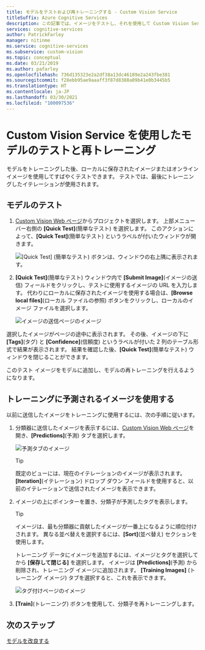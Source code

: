 ```yaml
---
title: モデルをテストおよび再トレーニングする - Custom Vision Service
titleSuffix: Azure Cognitive Services
description: この記事では、イメージをテストし、それを使用して Custom Vision Service 内でモデルを再トレーニングする方法について説明します。
services: cognitive-services
author: PatrickFarley
manager: nitinme
ms.service: cognitive-services
ms.subservice: custom-vision
ms.topic: conceptual
ms.date: 03/21/2019
ms.author: pafarley
ms.openlocfilehash: 736d135323e2a2df38a13dc46189e2a243fbe381
ms.sourcegitcommit: f28ebb95ae9aaaff3f87d8388a09b41e0b3445b5
ms.translationtype: HT
ms.contentlocale: ja-JP
ms.lasthandoff: 03/30/2021
ms.locfileid: "100097536"
---
```

# <a name="test-and-retrain-a-model-with-custom-vision-service"></a>Custom Vision Service を使用したモデルのテストと再トレーニング

モデルをトレーニングした後、ローカルに保存されたイメージまたはオンライン イメージを使用してすばやくテストできます。 テストでは、最後にトレーニングしたイテレーションが使用されます。

## <a name="test-your-model"></a>モデルのテスト

1. [Custom Vision Web ページ](https://customvision.ai)からプロジェクトを選択します。 上部メニュー バー右側の **[Quick Test]**(簡単なテスト) を選択します。 このアクションによって、**[Quick Test]**(簡単なテスト) というラベルが付いたウィンドウが開きます。

    ![[Quick Test] (簡単なテスト) ボタンは、ウィンドウの右上隅に表示されます。](./media/test-your-model/quick-test-button.png)

2. **[Quick Test]**(簡単なテスト) ウィンドウ内で **[Submit Image]**(イメージの送信) フィールドをクリックし、テストに使用するイメージの URL を入力します。 代わりにローカルに保存されたイメージを使用する場合は、**[Browse local files]**(ローカル ファイルの参照) ボタンをクリックし、ローカルのイメージ ファイルを選択します。

    ![イメージの送信ページのイメージ](./media/test-your-model/submit-image.png)

選択したイメージがページの途中に表示されます。 その後、イメージの下に **[Tags]**(タグ) と **[Confidence]**(信頼度) というラベルが付いた 2 列のテーブル形式で結果が表示されます。 結果を確認した後、**[Quick Test]**(簡単なテスト) ウィンドウを閉じることができます。

このテスト イメージをモデルに追加し、モデルの再トレーニングを行えるようになります。

## <a name="use-the-predicted-image-for-training"></a>トレーニングに予測されるイメージを使用する

以前に送信したイメージをトレーニングに使用するには、次の手順に従います。

1. 分類器に送信したイメージを表示するには、[Custom Vision Web ページ](https://customvision.ai)を開き、__[Predictions]__(予測) タブを選択します。

    ![予測タブのイメージ](./media/test-your-model/predictions-tab.png)

    > [!TIP]
    > 既定のビューには、現在のイテレーションのイメージが表示されます。 __[Iteration]__(イテレーション) ドロップ ダウン フィールドを使用すると、以前のイテレーションで送信されたイメージを表示できます。

2. イメージの上にポインターを置き、分類子が予測したタグを表示します。

    > [!TIP]
    > イメージは、最も分類器に貢献したイメージが一番上になるように順位付けされます。 異なる並べ替えを選択するには、__[Sort]__(並べ替え) セクションを使用します。

    トレーニング データにイメージを追加するには、イメージとタグを選択してから __[保存して閉じる]__ を選択します。 イメージは __[Predictions]__(予測) から削除され、トレーニング イメージに追加されます。 __[Training Images]__ (トレーニング イメージ) タブを選択すると、これを表示できます。

    ![タグ付けページのイメージ](./media/test-your-model/tag-image.png)

3. __[Train]__(トレーニング) ボタンを使用して、分類子を再トレーニングします。

## <a name="next-steps"></a>次のステップ

[モデルを改良する](getting-started-improving-your-classifier.md)

